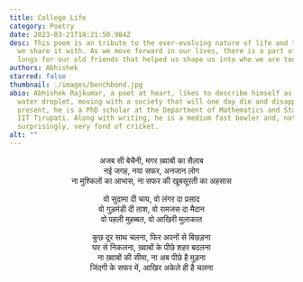 ```yaml
---
title: College Life
category: Poetry
date: 2023-03-21T18:21:50.984Z
desc: This poem is an tribute to the ever-evolving nature of life and the people
  we share it with. As we move forward in our lives, there is a part of us that
  longs for our old friends that helped us shape us into who we are today.
authors: Abhishek
starred: false
thumbnail: ./images/benchbond.jpg
abio: Abhishek Rajkumar, a poet at heart, likes to describe himself as a mere
  water droplet, moving with a society that will one day die and disappear. At
  present, he is a PhD scholar at the Department of Mathematics and Statistics,
  IIT Tirupati. Along with writing, he is a medium fast bowler and, not
  surprisingly, very fond of cricket.
alt: ""
---
```

<p style="text-align: center; align: center;">
अजब सी बेचैनी, मगर ख़्वाबों का सैलाब <br>
नई जगह, नया सफर, अनजान लोग <br>
ना मुश्किलों का आभास, ना सफर की खूबसूरती का अहसास <br>
</p>

<p style="text-align: center; align: center;">
वो सुदामा दी चाय, वो लंगर दा प्रसाद <br>
वो गुड़मंडी दी ताश, वो रामजस दा मैदान <br>
वो पहली मुहब्बत, वो आखिरी मुलाकात <br>
</p>

<p style="text-align: center; align: center;">
कुछ दूर साथ चलना, फिर अपनों से बिछड़ना <br>
घर से निकलना, ख़्वाबों के पीछे शहर बदलना <br>
ना ख़्वाबों की सीमा, ना अब पीछे है मुड़ना <br>
जिंदगी के सफर में, आखिर अकेले ही है चलना <br>
</p>